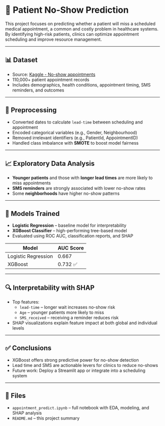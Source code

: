 
# 🏥 Patient No-Show Prediction

This project focuses on predicting whether a patient will miss a scheduled medical appointment, a common and costly problem in healthcare systems. By identifying high-risk patients, clinics can optimize appointment scheduling and improve resource management.

---

## 📊 Dataset

- Source: [Kaggle - No-show appointments](https://www.kaggle.com/datasets/joniarroba/noshowappointments)
- 110,000+ patient appointment records
- Includes demographics, health conditions, appointment timing, SMS reminders, and outcomes

---

## 🧼 Preprocessing

- Converted dates to calculate `lead-time` between scheduling and appointment
- Encoded categorical variables (e.g., Gender, Neighbourhood)
- Removed irrelevant identifiers (e.g., PatientId, AppointmentID)
- Handled class imbalance with **SMOTE** to boost model fairness

---

## 📈 Exploratory Data Analysis

- **Younger patients** and those with **longer lead times** are more likely to miss appointments
- **SMS reminders** are strongly associated with lower no-show rates
- Some **neighborhoods** have higher no-show patterns

---

## 🤖 Models Trained

- **Logistic Regression** – baseline model for interpretability
- **XGBoost Classifier** – high-performing tree-based model
- Evaluated using ROC AUC, classification reports, and SHAP

| Model                | AUC Score |
|----------------------|-----------|
| Logistic Regression  | 0.667     |
| XGBoost              | 0.732 ✅  |

---

## 🔍 Interpretability with SHAP

- Top features:
  - `lead-time` – longer wait increases no-show risk
  - `Age` – younger patients more likely to miss
  - `SMS_received` – receiving a reminder reduces risk
- SHAP visualizations explain feature impact at both global and individual levels

---

## ✅ Conclusions

- XGBoost offers strong predictive power for no-show detection
- Lead time and SMS are actionable levers for clinics to reduce no-shows
- Future work: Deploy a Streamlit app or integrate into a scheduling system

---

## 📁 Files

- `appointment_predict.ipynb` – full notebook with EDA, modeling, and SHAP analysis
- `README.md` – this project summary
